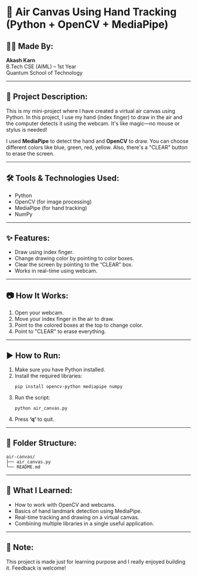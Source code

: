 # 🎨 Air Canvas Using Hand Tracking (Python + OpenCV + MediaPipe)

## 👨‍💻 Made By:
**Akash Karn**  
B.Tech CSE (AIML) – 1st Year  
Quantum School of Technology

---

## 📌 Project Description:
This is my mini-project where I have created a virtual air canvas using Python. In this project, I use my hand (index finger) to draw in the air and the computer detects it using the webcam. It's like magic—no mouse or stylus is needed!

I used **MediaPipe** to detect the hand and **OpenCV** to draw. You can choose different colors like blue, green, red, yellow. Also, there's a "CLEAR" button to erase the screen.

---

## 🛠️ Tools & Technologies Used:
- Python
- OpenCV (for image processing)
- MediaPipe (for hand tracking)
- NumPy

---

## ✨ Features:
- Draw using index finger.
- Change drawing color by pointing to color boxes.
- Clear the screen by pointing to the “CLEAR” box.
- Works in real-time using webcam.

---

## 📷 How It Works:
1. Open your webcam.
2. Move your index finger in the air to draw.
3. Point to the colored boxes at the top to change color.
4. Point to "CLEAR" to erase everything.

---

## ▶️ How to Run:
1. Make sure you have Python installed.
2. Install the required libraries:
   ```
   pip install opencv-python mediapipe numpy
   ```
3. Run the script:
   ```
   python air_canvas.py
   ```
4. Press **‘q’** to quit.

---

## 📁 Folder Structure:
```
air-canvas/
├── air_canvas.py
└── README.md
```

---

## 🧠 What I Learned:
- How to work with OpenCV and webcams.
- Basics of hand landmark detection using MediaPipe.
- Real-time tracking and drawing on a virtual canvas.
- Combining multiple libraries in a single useful application.

---

## 📌 Note:
This project is made just for learning purpose and I really enjoyed building it. Feedback is welcome!
